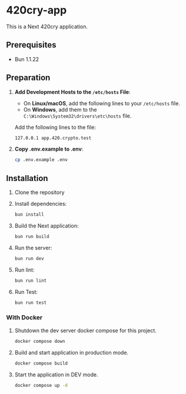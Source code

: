 # 420cry-app

This is a Next 420cry application.
## Prerequisites

- Bun 1.1.22

## Preparation

1. **Add Development Hosts to the `/etc/hosts` File**:
    * On **Linux/macOS**, add the following lines to your `/etc/hosts` file.
    * On **Windows**, add them to the `C:\Windows\System32\drivers\etc\hosts` file.

    Add the following lines to the file:
    ```bash
    127.0.0.1 app.420.crypto.test
    ```
2. **Copy .env.example to .env**:
    ```bash
    cp .env.example .env
    ```
## Installation

1. Clone the repository
2. Install dependencies:
    ```bash
    bun install
    ```
3. Build the Next application:
    ```bash
    bun run build
    ```
4. Run the server:
    ```bash
    bun run dev
    ```

4. Run lint:
    ```bash
    bun run lint
    ```


5. Run Test:
    ```bash
    bun run test
    ```
### With Docker
1. Shutdown the dev server docker compose for this project.
    ```bash
    docker compose down
    ```

2. Build and start application in production mode.
    ```bash
    docker compose build
    ```

3. Start the application in DEV mode.
    ```bash
    docker compose up -d
   ```